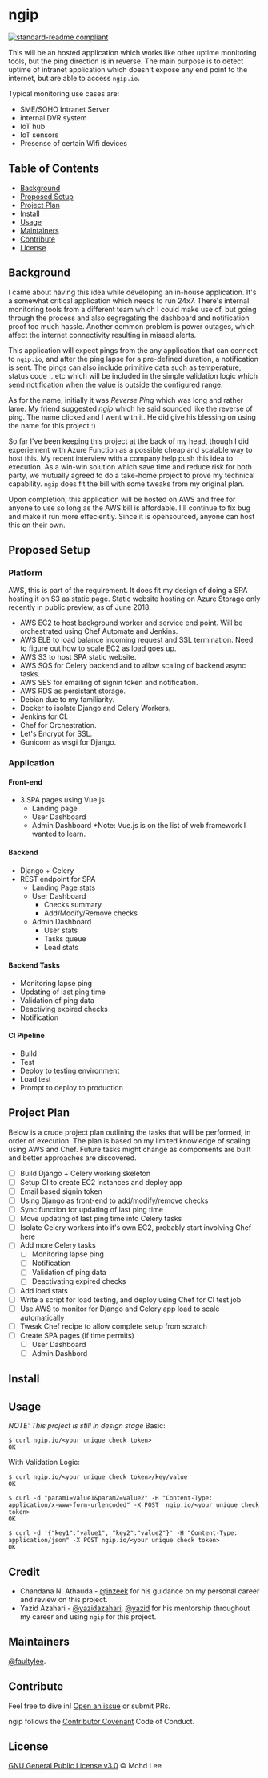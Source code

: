 # ngip

[![standard-readme compliant](https://img.shields.io/badge/readme%20style-standard-brightgreen.svg?style=flat-square)](https://github.com/RichardLitt/standard-readme)

This will be an hosted application which works like other uptime monitoring tools, but the ping direction is in reverse. The main purpose is to detect uptime of intranet application which doesn't expose any end point to the internet, but are able to access `ngip.io`. 

Typical monitoring use cases are:
- SME/SOHO Intranet Server
- internal DVR system
- IoT hub
- IoT sensors
- Presense of certain Wifi devices

## Table of Contents

- [Background](#background)
- [Proposed Setup](#proposed-setup)
- [Project Plan](#project-plan)
- [Install](#install)
- [Usage](#usage)
- [Maintainers](#maintainers)
- [Contribute](#contribute)
- [License](#license)

## Background

I came about having this idea while developing an in-house application. It's a somewhat critical application which needs to run 24x7. There's internal monitoring tools from a different team which I could make use of, but going through the process and also segregating the dashboard and notification proof too much hassle. Another common problem is power outages, which affect the internet connectivity resulting in missed alerts. 

This application will expect pings from the any application that can connect to `ngip.io`, and after the ping lapse for a pre-defined duration, a notification is sent. The pings can also include primitive data such as temperature, status code ...etc which will be included in the simple validation logic which send notification when the value is outside the configured range.

As for the name, initially it was *Reverse Ping* which was long and rather lame. My friend suggested *ngip* which he said sounded like the reverse of ping. The name clicked and I went with it. He did give his blessing on using the name for this project :)

So far I've been keeping this project at the back of my head, though I did experiement with Azure Function as a possible cheap and scalable way to host this. My recent interview with a company help push this idea to execution. As a win-win solution which save time and reduce risk for both party, we mutually agreed to do a take-home project to prove my technical capability. `ngip` does fit the bill with some tweaks from my original plan.

Upon completion, this application will be hosted on AWS and free for anyone to use so long as the AWS bill is affordable. I'll continue to fix bug and make it run more effeciently. Since it is opensourced, anyone can host this on their own.

## Proposed Setup

### Platform

AWS, this is part of the requirement. It does fit my design of doing a SPA hosting it on S3 as static page. Static website hosting on Azure Storage only recently in public preview, as of June 2018.

- AWS EC2 to host background worker and service end point. Will be orchestrated using Chef Automate and Jenkins.
- AWS ELB to load balance incoming request and SSL termination. Need to figure out how to scale EC2 as load goes up.
- AWS S3 to host SPA static website.
- AWS SQS for Celery backend and to allow scaling of backend async tasks.
- AWS SES for emailing of signin token and notification.
- AWS RDS as persistant storage.
- Debian due to my familiarity.
- Docker to isolate Django and Celery Workers.
- Jenkins for CI.
- Chef for Orchestration.
- Let's Encrypt for SSL.
- Gunicorn as wsgi for Django.

### Application

#### Front-end
- 3 SPA pages using Vue.js
  - Landing page
  - User Dashboard
  - Admin Dashboard
*Note: Vue.js is on the list of web framework I wanted to learn.

#### Backend
- Django + Celery
- REST endpoint for SPA
  - Landing Page stats
  - User Dashboard
    - Checks summary
    - Add/Modify/Remove checks
  - Admin Dashboard
    - User stats
    - Tasks queue
    - Load stats

#### Backend Tasks
- Monitoring lapse ping
- Updating of last ping time
- Validation of ping data
- Deactiving expired checks
- Notification

#### CI Pipeline
- Build
- Test
- Deploy to testing environment
- Load test
- Prompt to deploy to production

## Project Plan
Below is a crude project plan outlining the tasks that will be performed, in order of execution. The plan is based on my limited knowledge of scaling using AWS and Chef. Future tasks might change as compoments are built and better approaches are discovered.

- [ ] Build Django + Celery working skeleton
- [ ] Setup CI to create EC2 instances and deploy app
- [ ] Email based signin token
- [ ] Using Django as front-end to add/modify/remove checks
- [ ] Sync function for updating of last ping time
- [ ] Move updating of last ping time into Celery tasks
- [ ] Isolate Celery workers into it's own EC2, probably start involving Chef here
- [ ] Add more Celery tasks
  - [ ] Monitoring lapse ping 
  - [ ] Notification
  - [ ] Validation of ping data
  - [ ] Deactivating expired checks
- [ ] Add load stats
- [ ] Write a script for load testing, and deploy using Chef for CI test job
- [ ] Use AWS to monitor for Django and Celery app load to scale automatically
- [ ] Tweak Chef recipe to allow complete setup from scratch
- [ ] Create SPA pages (if time permits)
  - [ ] User Dashboard
  - [ ] Admin Dashbord

## Install


## Usage
*NOTE: This project is still in design stage*
Basic:
```
$ curl ngip.io/<your unique check token>
OK
```

With Validation Logic:
```
$ curl ngip.io/<your unique check token>/key/value
OK

$ curl -d "param1=value1&param2=value2" -H "Content-Type: application/x-www-form-urlencoded" -X POST  ngip.io/<your unique check token>
OK

$ curl -d '{"key1":"value1", "key2":"value2"}' -H "Content-Type: application/json" -X POST ngip.io/<your unique check token>
OK

```

## Credit

- Chandana N. Athauda - [@inzeek](https://twitter.com/inzeek) for his guidance on my personal career and review on this project.
- Yazid Azahari - [@yazidazahari](http://www.yazidazahari.com/), [@yazid](https://github.com/yazid) for his mentorship throughout my career and using `ngip` for this project.

## Maintainers

[@faultylee](https://github.com/faultylee).

## Contribute

Feel free to dive in! [Open an issue](https://github.com/faultylee/ngip/issues/new) or submit PRs.

ngip follows the [Contributor Covenant](http://contributor-covenant.org/version/1/3/0/) Code of Conduct.

## License

[GNU General Public License v3.0](LICENSE) © Mohd Lee

